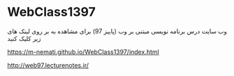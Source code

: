 # WebClass1397
وب سایت درس برنامه نویسی مبتنی بر وب (پاییز 97)
برای مشاهده به بر روی لینک های زیر کلیک کنید

https://m-nemati.github.io/WebClass1397/index.html

http://web97.lecturenotes.ir/
